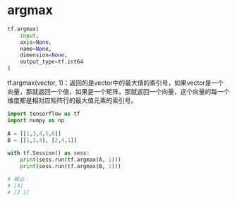 # argmax

```py
tf.argmax(
    input,
    axis=None,
    name=None,
    dimension=None,
    output_type=tf.int64
)
```

tf.argmax(vector, 1)：返回的是vector中的最大值的索引号，如果vector是一个向量，那就返回一个值，如果是一个矩阵，那就返回一个向量，这个向量的每一个维度都是相对应矩阵行的最大值元素的索引号。

```py
import tensorflow as tf
import numpy as np
 
A = [[1,3,4,5,6]]
B = [[1,3,4], [2,4,1]]
 
with tf.Session() as sess:
    print(sess.run(tf.argmax(A, 1)))
    print(sess.run(tf.argmax(B, 1)))

# 输出：
# [4]
# [2 1]
```